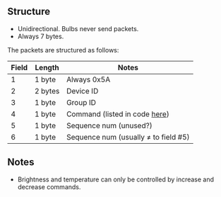 ## Structure

* Unidirectional. Bulbs never send packets.
* Always 7 bytes.

The packets are structured as follows:


| Field           | Length  | Notes                                                                                     |
|-----------------|---------|-------------------------------------------------------------------------------------------|
| 1 | 1 byte | Always 0x5A |
| 2 | 2 bytes | Device ID |
| 3 | 1 byte | Group ID |
| 4 | 1 byte | Command (listed in code [here](https://github.com/sidoh/esp8266_milight_hub/blob/1.5.0/lib/MiLight/CctPacketFormatter.h#L9)) |
| 5 | 1 byte | Sequence num (unused?) |
| 6 | 1 byte | Sequence num (usually ≠ to field #5) |

## Notes

* Brightness and temperature can only be controlled by increase and decrease commands.
